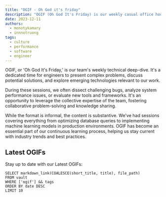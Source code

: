 ```yaml
---
title: "OGIF - Oh God it's friday"
description: "OGIF (Oh God It's Friday) is our weekly casual office hours meeting, where team members unwind, share updates, and connect in a relaxed environment at the end of each work week."
date: 2023-12-11
authors:
  - monotykamary
  - innnotruong
tags:
  - culture
  - performance
  - software
  - engineer
---
```


OGIF, or 'Oh God It's Friday,' is our team's weekly technical deep-dive. It's a dedicated time for engineers to present complex problems, discuss potential solutions, and explore emerging technologies relevant to our work.

During these sessions, we often dissect challenging bugs, analyze system performance issues, or evaluate new tools and frameworks. It's an opportunity to leverage the collective expertise of the team, fostering collaborative problem-solving and knowledge sharing.

While the format is informal, the content is substantive. We've had sessions covering everything from optimizing database queries to implementing machine learning models in production environments. OGIF has become an essential part of our continuous learning process, helping us stay current with industry trends and best practices.

## Latest OGIFs

Stay up to date with our Latest OGIFs:

```dsql-list
SELECT markdown_link(COALESCE(short_title, title), file_path)
FROM vault
WHERE ['ogif'] && tags
ORDER BY date DESC
LIMIT 10
```
